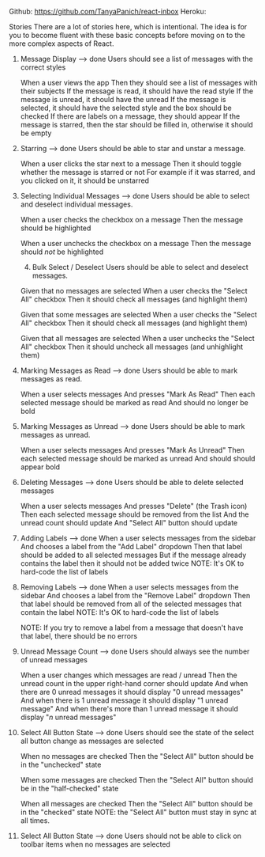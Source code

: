 Github:
https://github.com/TanyaPanich/react-inbox
Heroku:


Stories
There are a lot of stories here, which is intentional. The idea is for you to become fluent with these basic concepts before moving on to the more complex aspects of React.


1. Message Display --> done
    Users should see a list of messages with the correct styles

    When a user views the app
    Then they should see a list of messages with their subjects
    If the message is read, it should have the read style
    If the message is unread, it should have the unread
    If the message is selected, it should have the selected style and the box should be checked
    If there are labels on a message, they should appear
    If the message is starred, then the star should be filled in, otherwise it should be empty

2. Starring --> done
    Users should be able to star and unstar a message.

    When a user clicks the star next to a message
    Then it should toggle whether the message is starred or not
    For example if it was starred, and you clicked on it, it should be unstarred

3. Selecting Individual Messages --> done
    Users should be able to select and deselect individual messages.

    When a user checks the checkbox on a message
    Then the message should be highlighted

    When a user unchecks the checkbox on a message
    Then the message should _not_ be highlighted

    4. Bulk Select / Deselect
    Users should be able to select and deselect messages.

    Given that no messages are selected
    When a user checks the "Select All" checkbox
    Then it should check all messages (and highlight them)

    Given that some messages are selected
    When a user checks the "Select All" checkbox
    Then it should check all messages (and highlight them)

    Given that all messages are selected
    When a user unchecks the "Select All" checkbox
    Then it should uncheck all messages (and unhighlight them)

4. Marking Messages as Read --> done
    Users should be able to mark messages as read.

    When a user selects messages
    And presses "Mark As Read"
    Then each selected message should be marked as read
    And should no longer be bold

5. Marking Messages as Unread --> done
    Users should be able to mark messages as unread.

    When a user selects messages
    And presses "Mark As Unread"
    Then each selected message should be marked as unread
    And should should appear bold

6. Deleting Messages --> done
    Users should be able to delete selected messages

    When a user selects messages
    And presses "Delete" (the Trash icon)
    Then each selected message should be removed from the list
    And the unread count should update
    And "Select All" button should update

7. Adding Labels --> done
    When a user selects messages from the sidebar
    And chooses a label from the "Add Label" dropdown
    Then that label should be added to all selected messages
    But if the message already contains the label then it should not be added twice
    NOTE: It's OK to hard-code the list of labels

8. Removing Labels --> done
    When a user selects messages from the sidebar
    And chooses a label from the "Remove Label" dropdown
    Then that label should be removed from all of the selected messages that contain the label
    NOTE: It's OK to hard-code the list of labels

    NOTE: If you try to remove a label from a message that doesn't have that label, there should be no errors

9. Unread Message Count --> done
    Users should always see the number of unread messages

    When a user changes which messages are read / unread
    Then the unread count in the upper right-hand corner should update
    And when there are 0 unread messages it should display "0 unread messages"
    And when there is 1 unread message it should display "1 unread message"
    And when there's more than 1 unread message it should display "_n_ unread messages"

10. Select All Button State --> done
    Users should see the state of the select all button change as messages are selected

    When no messages are checked
    Then the "Select All" button should be in the "unchecked" state

    When some messages are checked
    Then the "Select All" button should be in the "half-checked" state

    When all messages are checked
    Then the "Select All" button should be in the "checked" state
    NOTE: the "Select All" button must stay in sync at all times.

11. Select All Button State --> done
    Users should not be able to click on toolbar items when no messages are selected
